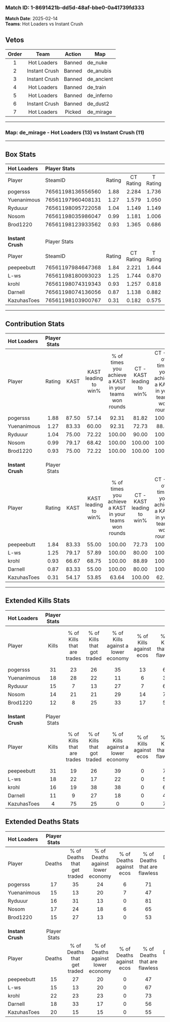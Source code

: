 ### Match ID: 1-8691421b-dd5d-48af-bbe0-0a41739fd333  
**Match Date**: 2025-02-14  
**Teams**: Hot Loaders vs Instant Crush  

## Vetos  

| Order | Team | Action | Map |
| :---: | :--: | :----: | --- |
| 1 | Hot Loaders | Banned | de_nuke |
| 2 | Instant Crush | Banned | de_anubis |
| 3 | Instant Crush | Banned | de_ancient |
| 4 | Hot Loaders | Banned | de_train |
| 5 | Hot Loaders | Banned | de_inferno |
| 6 | Instant Crush | Banned | de_dust2 |
| 7 | Hot Loaders | Picked | de_mirage |

---  

### **Map**: de_mirage - Hot Loaders (13) vs Instant Crush (11)  
---  

## Box Stats  

| **Hot Loaders**   | Player Stats      |        |           |          |       |       |       |         |        |      |     |
| :- | :- | :-: | :-: | :-: | :-: | :-: | :-: | :-: | :-: | :-: | :-: |
| Player            | SteamID           | Rating | CT Rating | T Rating | KAST  |  ADR  | Kills | Assists | Deaths | K/D  | HS% |
| pogersss          | 76561198136556560 |  1.88  |   2.284   |  1.736   | 87.50 | 127.6 |  31   |    7    |   17   | 1.82 | 48  |
| Yuenanimous       | 76561197960408131 |  1.27  |   1.579   |  1.050   | 83.33 | 81.3  |  18   |    6    |   15   | 1.20 | 66  |
| Ryduuur           | 76561198095722058 |  1.04  |   1.149   |  1.149   | 75.00 | 66.5  |  15   |    7    |   16   | 0.94 | 53  |
| Nosom             | 76561198035986047 |  0.99  |   1.181   |  1.006   | 79.17 | 61.4  |  14   |    6    |   17   | 0.82 | 50  |
| Brod1220          | 76561198123933562 |  0.93  |   1.365   |  0.686   | 75.00 | 65.2  |  12   |    4    |   15   | 0.80 | 50  |
|                   |                   |        |           |          |       |       |       |         |        |      |     |
|                   |                   |        |           |          |       |       |       |         |        |      |     |
|                   |                   |        |           |          |       |       |       |         |        |      |     |
| **Instant Crush** | Player Stats      |        |           |          |       |       |       |         |        |      |     |
| Player            | SteamID           | Rating | CT Rating | T Rating | KAST  |  ADR  | Kills | Assists | Deaths | K/D  | HS% |
| peepeebutt        | 76561197984647368 |  1.84  |   2.221   |  1.644   | 83.33 | 115.6 |  31   |    5    |   15   | 2.07 | 41  |
| L-ws              | 76561198180093023 |  1.25  |   1.744   |  0.870   | 79.17 | 81.5  |  18   |    9    |   15   | 1.20 | 27  |
| krohl             | 76561198074319343 |  0.93  |   1.257   |  0.818   | 66.67 | 83.0  |  16   |    6    |   22   | 0.73 | 56  |
| Darnell           | 76561198074136056 |  0.87  |   1.138   |  0.882   | 83.33 | 57.8  |  11   |    4    |   18   | 0.61 | 72  |
| KazuhasToes       | 76561198103900767 |  0.31  |   0.182   |  0.575   | 54.17 | 36.6  |   4   |    9    |   20   | 0.20 | 25  |
---  

## Contribution Stats  

| **Hot Loaders**   | Player Stats |       |                      |                                                        |                           |                                                             |                          |                                                            |
| :- | :-: | :-: | :-: | :-: | :-: | :-: | :-: | :-: |
| Player            |    Rating    | KAST  | KAST leading to win% | % of times you achieve a KAST in your teams won rounds | CT - KAST leading to win% | CT - % of times you achieve a KAST in your teams won rounds | T - KAST leading to win% | T - % of times you achieve a KAST in your teams won rounds |
| pogersss          |     1.88     | 87.50 |        57.14         |                         92.31                          |           81.82           |                           100.00                            |          30.00           |                           75.00                            |
| Yuenanimous       |     1.27     | 83.33 |        60.00         |                         92.31                          |           72.73           |                            88.89                            |          44.44           |                           100.00                           |
| Ryduuur           |     1.04     | 75.00 |        72.22         |                         100.00                         |           90.00           |                           100.00                            |          50.00           |                           100.00                           |
| Nosom             |     0.99     | 79.17 |        68.42         |                         100.00                         |          100.00           |                           100.00                            |          40.00           |                           100.00                           |
| Brod1220          |     0.93     | 75.00 |        72.22         |                         100.00                         |          100.00           |                           100.00                            |          44.44           |                           100.00                           |
|                   |              |       |                      |                                                        |                           |                                                             |                          |                                                            |
|                   |              |       |                      |                                                        |                           |                                                             |                          |                                                            |
|                   |              |       |                      |                                                        |                           |                                                             |                          |                                                            |
| **Instant Crush** | Player Stats |       |                      |                                                        |                           |                                                             |                          |                                                            |
| Player            |    Rating    | KAST  | KAST leading to win% | % of times you achieve a KAST in your teams won rounds | CT - KAST leading to win% | CT - % of times you achieve a KAST in your teams won rounds | T - KAST leading to win% | T - % of times you achieve a KAST in your teams won rounds |
| peepeebutt        |     1.84     | 83.33 |        55.00         |                         100.00                         |           72.73           |                           100.00                            |          33.33           |                           100.00                           |
| L-ws              |     1.25     | 79.17 |        57.89         |                         100.00                         |           80.00           |                           100.00                            |          33.33           |                           100.00                           |
| krohl             |     0.93     | 66.67 |        68.75         |                         100.00                         |           88.89           |                           100.00                            |          42.86           |                           100.00                           |
| Darnell           |     0.87     | 83.33 |        55.00         |                         100.00                         |           80.00           |                           100.00                            |          30.00           |                           100.00                           |
| KazuhasToes       |     0.31     | 54.17 |        53.85         |                         63.64                          |          100.00           |                            62.50                            |          25.00           |                           66.67                            |
---  

## Extended Kills Stats  

| **Hot Loaders**   | Player Stats |                            |                            |                                    |                         |                              |                                 |                                       |                    |           |
| :- | :-: | :-: | :-: | :-: | :-: | :-: | :-: | :-: | :-: | :-: |
| Player            |    Kills     | % of Kills that are trades | % of Kills that got traded | % of Kills against a lower economy | % of Kills against ecos | % of Kills that are flawless | % of Kills that are close duels | % of Kills that are assisted by flash | Pistol Round Kills | AWP Kills |
| pogersss          |      31      |             23             |             26             |                 35                 |           13            |              65              |                0                |                   6                   |         2          |     0     |
| Yuenanimous       |      18      |             28             |             22             |                 11                 |            6            |              39              |                6                |                  22                   |         1          |     0     |
| Ryduuur           |      15      |             7              |             13             |                 27                 |            7            |              67              |                7                |                  13                   |         1          |     3     |
| Nosom             |      14      |             21             |             21             |                 29                 |           14            |              71              |                7                |                   0                   |         1          |     0     |
| Brod1220          |      12      |             8              |             25             |                 33                 |           17            |              58              |                0                |                   8                   |         5          |     0     |
|                   |              |                            |                            |                                    |                         |                              |                                 |                                       |                    |           |
|                   |              |                            |                            |                                    |                         |                              |                                 |                                       |                    |           |
|                   |              |                            |                            |                                    |                         |                              |                                 |                                       |                    |           |
| **Instant Crush** | Player Stats |                            |                            |                                    |                         |                              |                                 |                                       |                    |           |
| Player            |    Kills     | % of Kills that are trades | % of Kills that got traded | % of Kills against a lower economy | % of Kills against ecos | % of Kills that are flawless | % of Kills that are close duels | % of Kills that are assisted by flash | Pistol Round Kills | AWP Kills |
| peepeebutt        |      31      |             19             |             26             |                 39                 |            0            |              77              |                3                |                   0                   |         2          |     0     |
| L-ws              |      18      |             22             |             17             |                 22                 |            0            |              50              |                0                |                   0                   |         1          |     0     |
| krohl             |      16      |             19             |             38             |                 38                 |            0            |              63              |                0                |                   0                   |         0          |     0     |
| Darnell           |      11      |             9              |             27             |                 18                 |            0            |              45              |                9                |                   0                   |         2          |     0     |
| KazuhasToes       |      4       |             75             |             25             |                 0                  |            0            |              75              |                0                |                   0                   |         0          |     1     |
## Extended Deaths Stats  

| **Hot Loaders**   | Player Stats |                             |                                   |                          |                               |                            |                           |               |
| :- | :-: | :-: | :-: | :-: | :-: | :-: | :-: | :-: |
| Player            |    Deaths    | % of Deaths that get traded | % of Deaths against lower economy | % of Deaths against ecos | % of Deaths that are flawless | % of Deaths that are close | % of Deaths while blinded | Deaths to AWP |
| pogersss          |      17      |             35              |                24                 |            6             |              71               |             0              |             0             |       0       |
| Yuenanimous       |      15      |             13              |                20                 |            7             |              47               |             7              |             0             |       0       |
| Ryduuur           |      16      |             31              |                13                 |            0             |              81               |             0              |             0             |       0       |
| Nosom             |      17      |             24              |                18                 |            6             |              65               |             0              |             0             |       1       |
| Brod1220          |      15      |             27              |                13                 |            0             |              53               |             7              |             0             |       0       |
|                   |              |                             |                                   |                          |                               |                            |                           |               |
|                   |              |                             |                                   |                          |                               |                            |                           |               |
|                   |              |                             |                                   |                          |                               |                            |                           |               |
| **Instant Crush** | Player Stats |                             |                                   |                          |                               |                            |                           |               |
| Player            |    Deaths    | % of Deaths that get traded | % of Deaths against lower economy | % of Deaths against ecos | % of Deaths that are flawless | % of Deaths that are close | % of Deaths while blinded | Deaths to AWP |
| peepeebutt        |      15      |             27              |                20                 |            0             |              47               |             0              |             7             |       0       |
| L-ws              |      15      |             13              |                20                 |            0             |              67               |             13             |            27             |       0       |
| krohl             |      22      |             23              |                23                 |            0             |              73               |             5              |             5             |       2       |
| Darnell           |      18      |             33              |                17                 |            0             |              56               |             0              |             0             |       0       |
| KazuhasToes       |      20      |             15              |                15                 |            0             |              55               |             0              |            15             |       1       |
